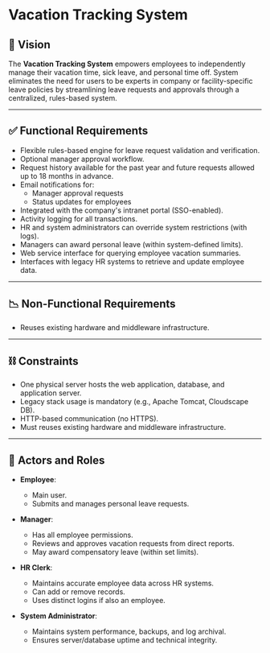 # Vacation Tracking System

## 📌 Vision

The **Vacation Tracking System** empowers employees to independently manage their vacation time, sick leave, and personal time off. System eliminates the need for users to be experts in company or facility-specific leave policies by streamlining leave requests and approvals through a centralized, rules-based system.

---

## ✅ Functional Requirements

- Flexible rules-based engine for leave request validation and verification.
- Optional manager approval workflow.
- Request history available for the past year and future requests allowed up to 18 months in advance.
- Email notifications for:
  - Manager approval requests
  - Status updates for employees
- Integrated with the company's intranet portal (SSO-enabled).
- Activity logging for all transactions.
- HR and system administrators can override system restrictions (with logs).
- Managers can award personal leave (within system-defined limits).
- Web service interface for querying employee vacation summaries.
- Interfaces with legacy HR systems to retrieve and update employee data.

---

## 📉 Non-Functional Requirements

- Reuses existing hardware and middleware infrastructure.

---

## ⛓️ Constraints

- One physical server hosts the web application, database, and application server.
- Legacy stack usage is mandatory (e.g., Apache Tomcat, Cloudscape DB).
- HTTP-based communication (no HTTPS).
- Must reuses existing hardware and middleware infrastructure.

---

## 👤 Actors and Roles

- **Employee**: 
  - Main user.
  - Submits and manages personal leave requests.

- **Manager**: 
  - Has all employee permissions.
  - Reviews and approves vacation requests from direct reports.
  - May award compensatory leave (within set limits).

- **HR Clerk**:
  - Maintains accurate employee data across HR systems.
  - Can add or remove records.
  - Uses distinct logins if also an employee.

- **System Administrator**:
  - Maintains system performance, backups, and log archival.
  - Ensures server/database uptime and technical integrity.

